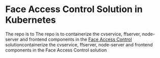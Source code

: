 # Face Access Control Solution in Kubernetes
The repo is to The repo is to containerize the cvservice, ffserver, node-server and frontend components in the [Face Access Control](https://github.com/intel-iot-devkit/reference-implementation/tree/master/face-access-control) solutioncontainerize the cvservice, ffserver, node-server and frontend components in the Face Access Control solution

